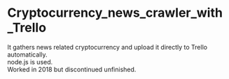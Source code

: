 # Cryptocurrency_news_crawler_with_Trello
It gathers news related cryptocurrency and upload it directly to Trello automatically.<br/>
node.js is used.<br/>
Worked in 2018 but discontinued unfinished.<br/>
